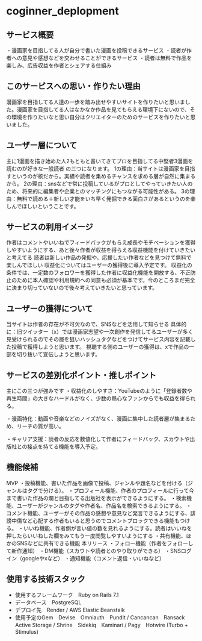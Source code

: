 # coginner_deplopment
## サービス概要
・漫画家を目指してる人が自分で書いた漫画を投稿できるサービス
・読者が作者への意見や感想などを交わせることができるサービス
・読者は無料で作品を楽しみ、広告収益を作者とシェアする仕組み

## このサービスへの思い・作りたい理由
漫画家を目指してる人達の一歩を踏み出せやすいサイトを作りたいと思いました。漫画家を目指してる人はなかなか作品を見てもらえる環境下にないので、その環境を作りたいなと思い自分はクリエイターのためのサービスを作りたいと思いました。

## ユーザー層について
主に1漫画を描き始めた人2もともと書いてきてプロを目指してる中堅者3漫画を読むのが好きな一般読者
の三つになります。
1の理由：当サイトは漫画家を目指すというのが核だから。実績や読者を集めるチャンスを求める層が自然に集まるから。
2の理由：snsなどで常に投稿しているがプロとしてやっていきたい人のため、将来的に編集者や企業とのマッチングにもつながる可能性がある。
3の理由：無料で読める＋新しい才能をいち早く発掘できる面白さがあるというのを楽しんでほしいということです。

## サービスの利用イメージ
作者はコメントやいいねでフィードバックがもらえ成長やモチベーションを獲得しやすいようにする、あと後々作者が収益を得らえる収益機能を付けていきたいと考えてる
読者は新しい作品の発掘や、応援したい作者などを見つけて無料で楽しんでほしい
収益化についてはユーザーの獲得後に導入予定です。
収益化の条件では、一定数のフォロワーを獲得した作者に収益化機能を開放する、不正防止のために本人確認や利用規約への同意も必須が基本です。今のところまだ完全に決まり切っていないので後々考えていきたいと思っています。

## ユーザーの獲得について
当サイトは作者の存在が不可欠なので、SNSなどを活用して知らせる
具体的に：旧ツイッター（x）では漫画家志望や一次創作を発信してるユーザーが多く見受けられるのでその層を狙いハッシュタグなどをつけてサービス内容を記載した投稿で獲得しようと思います。
視聴する側のユーザーの獲得は、xで作品の一部を切り抜いて宣伝しようと思います。

## サービスの差別化ポイント・推しポイント
主にこの三つが強みです
・収益化のしやすさ：YouTubeのように「登録者数や再生時間」の大きなハードルがなく、少数の熱心なファンからでも収益を得られる。

・漫画特化：動画や音楽などのノイズがなく、漫画に集中した読者層が集まるため、リーチの質が高い。

・キャリア支援：読者の反応を数値化して作者にフィードバック、スカウトや出版社との接点を持てる機能を導入予定。
## 機能候補
MVP
・投稿機能、書いた作品を画像で投稿、ジャンルや題名などを付ける（ジャンルはタグで分ける）。
・プロフィール機能、作者のプロフィールに行って今まで書いた作品の爛と目指してる出版社を表示ができるようにする。
・検索機能、ユーザーがジャンルのタグや作者名、作品名を検索できるようにする。
・コメント機能、ユーザーがその作品の感想や意見など発言できるようにする、誹謗中傷など心配する作者もいると思うのでコメントブロックできる機能もつける。
・いいね機能、作者側が言い値の数を見れるようにする。読者はいいねを押したらいいねした欄をみてもう一度閲覧しやすいようにする
・共有機能、ほかのSNSなどに共有できる機能
本リリース
・フォロー機能（作者をフォローして新作通知）
・DM機能（スカウトや読者とのやり取りができる）
・SNSログイン（googleやxなど）
・通知機能（コメント返信・いいねなど）



## 使用する技術スタック
- 使用するフレームワーク　Ruby on Rails 7.1
- データベース　PostgreSQL
- デプロイ先　Render / AWS Elastic Beanstalk
- 使用予定のGem　Devise　Omniauth　Pundit / Cancancan　Ransack　Active Storage / Shrine　Sidekiq　Kaminari / Pagy　Hotwire (Turbo + Stimulus)

